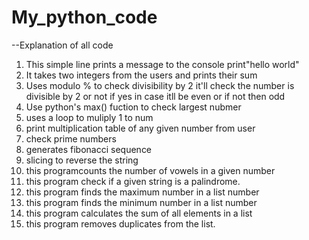 # My_python_code

--Explanation of all code

1. This simple line prints a message to the console
   print"hello world"
2. It takes two integers from the users and prints their sum
3. Uses modulo % to check divisibility by 2 it'll check the number is divisible by 2 or not if yes in case itll be even or if not then odd
4. Use python's max() fuction to check largest nubmer
5. uses a loop to muliply 1 to num
6. print multiplication table of any given number from user
7. check prime numbers
8. generates fibonacci sequence
9. slicing to reverse the string
10. this programcounts the number of vowels in a given number
11. this program check if a given string is a palindrome.
12. this program finds the maximum number in a list number
13. this program finds the minimum number in a list number
14. this program calculates the sum of all elements in a list
15. this program removes duplicates from the list.

